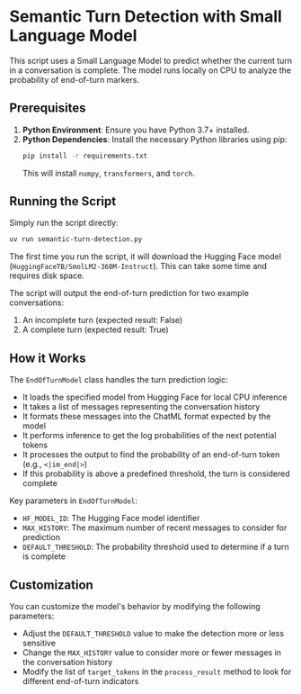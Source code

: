 # Semantic Turn Detection with Small Language Model

This script uses a Small Language Model to predict whether the current turn in a conversation is complete. The model runs locally on CPU to analyze the probability of end-of-turn markers.

## Prerequisites

1. **Python Environment**: Ensure you have Python 3.7+ installed.
2. **Python Dependencies**: Install the necessary Python libraries using pip:
   ```bash
   pip install -r requirements.txt
   ```
   This will install `numpy`, `transformers`, and `torch`.

## Running the Script

Simply run the script directly:

```bash
uv run semantic-turn-detection.py
```

The first time you run the script, it will download the Hugging Face model (`HuggingFaceTB/SmolLM2-360M-Instruct`). This can take some time and requires disk space.

The script will output the end-of-turn prediction for two example conversations:
1. An incomplete turn (expected result: False)
2. A complete turn (expected result: True)

## How it Works

The `EndOfTurnModel` class handles the turn prediction logic:
- It loads the specified model from Hugging Face for local CPU inference
- It takes a list of messages representing the conversation history
- It formats these messages into the ChatML format expected by the model
- It performs inference to get the log probabilities of the next potential tokens
- It processes the output to find the probability of an end-of-turn token (e.g., `<|im_end|>`)
- If this probability is above a predefined threshold, the turn is considered complete

Key parameters in `EndOfTurnModel`:
- `HF_MODEL_ID`: The Hugging Face model identifier
- `MAX_HISTORY`: The maximum number of recent messages to consider for prediction
- `DEFAULT_THRESHOLD`: The probability threshold used to determine if a turn is complete

## Customization

You can customize the model's behavior by modifying the following parameters:
- Adjust the `DEFAULT_THRESHOLD` value to make the detection more or less sensitive
- Change the `MAX_HISTORY` value to consider more or fewer messages in the conversation history
- Modify the list of `target_tokens` in the `process_result` method to look for different end-of-turn indicators